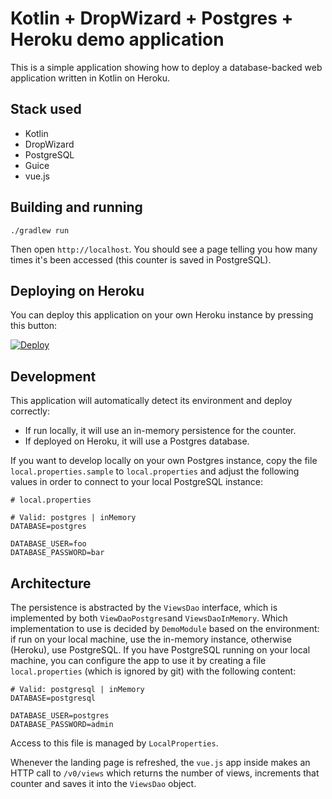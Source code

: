 # Kotlin + DropWizard + Postgres + Heroku demo application

This is a simple application showing how to deploy a database-backed web application written in Kotlin on Heroku.

## Stack used

- Kotlin
- DropWizard
- PostgreSQL
- Guice
- vue.js

## Building and running

```
./gradlew run
```

Then open `http://localhost`. You should see a page telling you how many times it's been accessed (this counter is saved in PostgreSQL).

## Deploying on Heroku

You can deploy this application on your own Heroku instance by pressing this button:

[![Deploy](https://www.herokucdn.com/deploy/button.svg)](https://heroku.com/deploy)

## Development

This application will automatically detect its environment and deploy correctly:

- If run locally, it will use an in-memory persistence for the counter.
- If deployed on Heroku, it will use a Postgres database.

If you want to develop locally on your own Postgres instance, copy the file
`local.properties.sample` to `local.properties` and adjust the following values
in order to connect to your local PostgreSQL instance:

```
# local.properties

# Valid: postgres | inMemory
DATABASE=postgres

DATABASE_USER=foo
DATABASE_PASSWORD=bar
```

## Architecture

The persistence is abstracted by the `ViewsDao` interface, which is implemented by both `ViewDaoPostgres`and `ViewsDaoInMemory`. Which implementation to use is decided by `DemoModule` based on the environment: if run
on your local machine, use the in-memory instance, otherwise (Heroku), use PostgreSQL. If you have
PostgreSQL running on your local machine, you can configure the app to use it by creating a file `local.properties`
(which is ignored by git) with the following content:

```
# Valid: postgresql | inMemory
DATABASE=postgresql

DATABASE_USER=postgres
DATABASE_PASSWORD=admin
```

Access to this file is managed by `LocalProperties`.

Whenever the landing page is refreshed, the `vue.js` app inside makes an HTTP call to `/v0/views` which returns the
number of views, increments that counter and saves it into the `ViewsDao` object.
